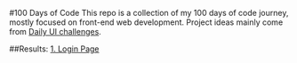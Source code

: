#100 Days of Code
This repo is a collection of my 100 days of code journey, mostly focused on front-end web development. Project ideas mainly come from [Daily UI challenges](http://collectui.com/).

##Results:
[1. Login Page](https://codepen.io/snowleo208/pen/XPXjeQ)